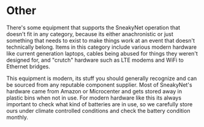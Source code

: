# Other

There's some equipment that supports the SneakyNet operation that
doesn't fit in any category, because its either anachronistic or just
something that needs to exist to make things work at an event that
doesn't technically belong.  Items in this category include various
modern hardware like current generation laptops, cables being abused
for things they weren't designed for, and "crutch" hardware such as
LTE modems and WiFi to Ethernet bridges.

This equipment is modern, its stuff you should generally recognize and
can be sourced from any reputable component supplier.  Most of
SneakyNet's hardware came from Amazon or Microcenter and gets stored
away in plastic bins when not in use.  For modern hardware like this
its always important to check what kind of batteries are in use, so we
carefully store ours under climate controlled conditions and check the
battery condition monthly.
